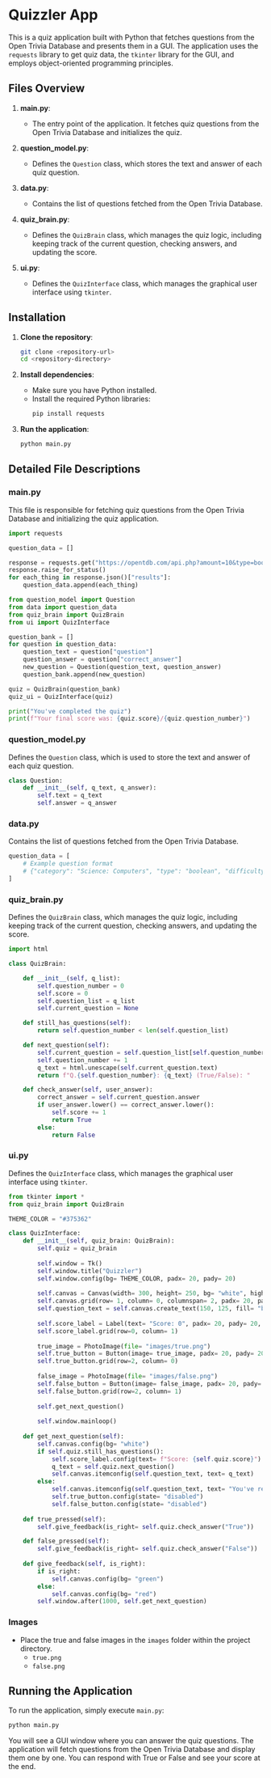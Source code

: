 # Quizzler App

This is a quiz application built with Python that fetches questions from the Open Trivia Database and presents them in a GUI. The application uses the `requests` library to get quiz data, the `tkinter` library for the GUI, and employs object-oriented programming principles.

## Files Overview

1. **main.py**:
    - The entry point of the application. It fetches quiz questions from the Open Trivia Database and initializes the quiz.

2. **question_model.py**:
    - Defines the `Question` class, which stores the text and answer of each quiz question.

3. **data.py**:
    - Contains the list of questions fetched from the Open Trivia Database.

4. **quiz_brain.py**:
    - Defines the `QuizBrain` class, which manages the quiz logic, including keeping track of the current question, checking answers, and updating the score.

5. **ui.py**:
    - Defines the `QuizInterface` class, which manages the graphical user interface using `tkinter`.

## Installation

1. **Clone the repository**:
    ```bash
    git clone <repository-url>
    cd <repository-directory>
    ```

2. **Install dependencies**:
    - Make sure you have Python installed.
    - Install the required Python libraries:
        ```bash
        pip install requests
        ```

3. **Run the application**:
    ```bash
    python main.py
    ```

## Detailed File Descriptions

### main.py

This file is responsible for fetching quiz questions from the Open Trivia Database and initializing the quiz application.

```python
import requests

question_data = []

response = requests.get("https://opentdb.com/api.php?amount=10&type=boolean")
response.raise_for_status()
for each_thing in response.json()["results"]:
    question_data.append(each_thing)

from question_model import Question
from data import question_data
from quiz_brain import QuizBrain
from ui import QuizInterface

question_bank = []
for question in question_data:
    question_text = question["question"]
    question_answer = question["correct_answer"]
    new_question = Question(question_text, question_answer)
    question_bank.append(new_question)

quiz = QuizBrain(question_bank)
quiz_ui = QuizInterface(quiz)

print("You've completed the quiz")
print(f"Your final score was: {quiz.score}/{quiz.question_number}")
```

### question_model.py

Defines the `Question` class, which is used to store the text and answer of each quiz question.

```python
class Question:
    def __init__(self, q_text, q_answer):
        self.text = q_text
        self.answer = q_answer
```

### data.py

Contains the list of questions fetched from the Open Trivia Database.

```python
question_data = [
    # Example question format
    # {"category": "Science: Computers", "type": "boolean", "difficulty": "easy", "question": "The programming language Python is based off a modified version of JavaScript.", "correct_answer": "False", "incorrect_answers": ["True"]}
]
```

### quiz_brain.py

Defines the `QuizBrain` class, which manages the quiz logic, including keeping track of the current question, checking answers, and updating the score.

```python
import html

class QuizBrain:

    def __init__(self, q_list):
        self.question_number = 0
        self.score = 0
        self.question_list = q_list
        self.current_question = None

    def still_has_questions(self):
        return self.question_number < len(self.question_list)

    def next_question(self):
        self.current_question = self.question_list[self.question_number]
        self.question_number += 1
        q_text = html.unescape(self.current_question.text)
        return f"Q.{self.question_number}: {q_text} (True/False): "

    def check_answer(self, user_answer):
        correct_answer = self.current_question.answer
        if user_answer.lower() == correct_answer.lower():
            self.score += 1
            return True
        else:
            return False
```

### ui.py

Defines the `QuizInterface` class, which manages the graphical user interface using `tkinter`.

```python
from tkinter import *
from quiz_brain import QuizBrain

THEME_COLOR = "#375362"

class QuizInterface:
    def __init__(self, quiz_brain: QuizBrain):
        self.quiz = quiz_brain
        
        self.window = Tk()
        self.window.title("Quizzler")
        self.window.config(bg= THEME_COLOR, padx= 20, pady= 20)
        
        self.canvas = Canvas(width= 300, height= 250, bg= "white", highlightthickness= 0)
        self.canvas.grid(row= 1, column= 0, columnspan= 2, padx= 20, pady= 20)
        self.question_text = self.canvas.create_text(150, 125, fill= "black",text= "Question", font= ("Arial", 20, "italic"), width= 280)
        
        self.score_label = Label(text= "Score: 0", padx= 20, pady= 20, bg= THEME_COLOR)
        self.score_label.grid(row=0, column= 1)
        
        true_image = PhotoImage(file= "images/true.png")
        self.true_button = Button(image= true_image, padx= 20, pady= 20, highlightthickness= 0, command= self.true_pressed)
        self.true_button.grid(row=2, column= 0)
        
        false_image = PhotoImage(file= "images/false.png")
        self.false_button = Button(image= false_image, padx= 20, pady= 20, highlightthickness= 0, command= self.false_pressed)
        self.false_button.grid(row=2, column= 1)
            
        self.get_next_question()
        
        self.window.mainloop()
        
    def get_next_question(self):
        self.canvas.config(bg= "white")
        if self.quiz.still_has_questions():
            self.score_label.config(text= f"Score: {self.quiz.score}")
            q_text = self.quiz.next_question()
            self.canvas.itemconfig(self.question_text, text= q_text)
        else:
            self.canvas.itemconfig(self.question_text, text= "You've reached the end of the quiz.")
            self.true_button.config(state= "disabled")
            self.false_button.config(state= "disabled")
        
    def true_pressed(self):
        self.give_feedback(is_right= self.quiz.check_answer("True"))

    def false_pressed(self):
        self.give_feedback(is_right= self.quiz.check_answer("False"))
        
    def give_feedback(self, is_right):
        if is_right:
            self.canvas.config(bg= "green")
        else:
            self.canvas.config(bg= "red")
        self.window.after(1000, self.get_next_question)
```

### Images
- Place the true and false images in the `images` folder within the project directory.
  - `true.png`
  - `false.png`

## Running the Application
To run the application, simply execute `main.py`:
```bash
python main.py
```

You will see a GUI window where you can answer the quiz questions. The application will fetch questions from the Open Trivia Database and display them one by one. You can respond with True or False and see your score at the end.